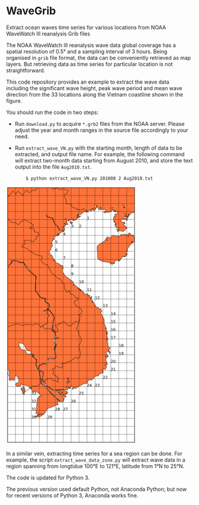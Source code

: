 # WaveGrib
Extract ocean waves time series for various locations from NOAA WaveWatch III reanalysis Grib files 

The NOAA WaveWatch III reanalysis wave data global coverage has a spatial resolution of 0.5° and a sampling interval of 3 hours. Being organised in `grib` file format, the data can be conveniently retrieved as map layers. But retrieving data as time series for particular location is not straightforward. 

This code repository provides an example to extract the wave data including the significant wave height, peak wave period and mean wave direction from the 33 locations along the Vietnam coastline shown in the figure. 

You should run the code in two steps:

+ Run `download.py` to acquire `*.grb2` files from the NOAA server. Please adjust the year and month ranges in the source file accordingly to your need.

+ Run `extract_wave_VN.py` with the starting month, length of data to be extracted, and output file name. For example, the following command will extract two-month data starting from August 2010, and store the text output into the file `Aug2010.txt`.
    ```console
    	$ python extract_wave_VN.py 201008 2 Aug2010.txt
    ```

![map of sampling points along the coastal sea of Vietnam](map.png)

In a similar vein, extracting time series for a sea region can be done. For example, the script `extract_wave_data_zone.py` will extract wave data in a region spanning from longtidue 100°E to 121°E, latitude from 1°N to 25°N.

The code is updated for Python 3.

The previous version used default Python, not Anaconda Python; but now for recent versions of Python 3, Anaconda works fine.